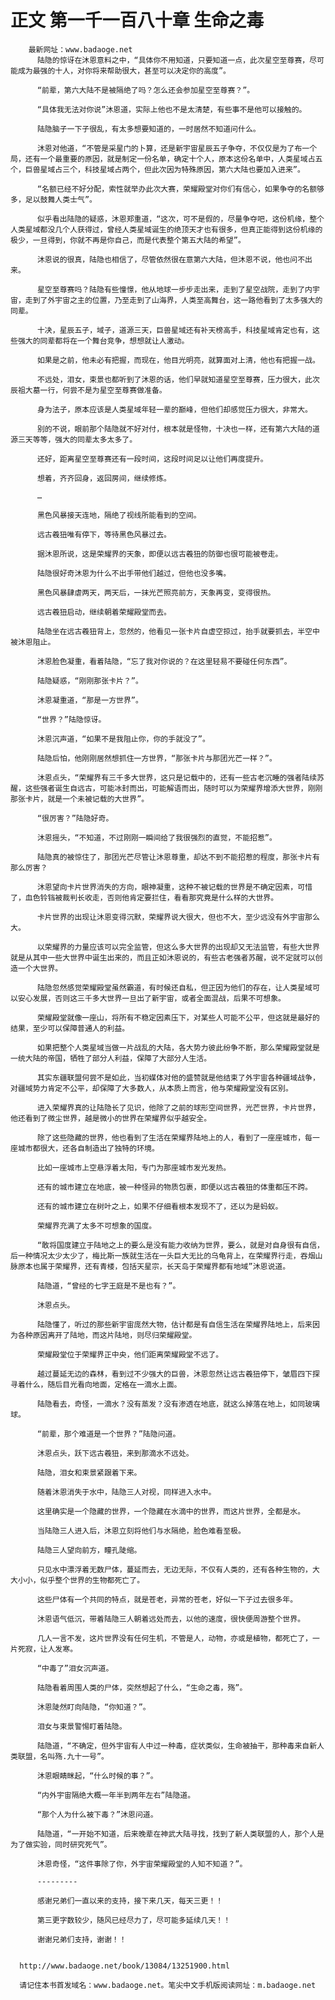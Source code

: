 # 正文 第一千一百八十章 生命之毒
        最新网址：www.badaoge.net
          陆隐的惊讶在沐恩意料之中，“具体你不用知道，只要知道一点，此次星空至尊赛，尽可能成为最强的十人，对你将来帮助很大，甚至可以决定你的高度”。
      
          “前辈，第六大陆不是被隔绝了吗？怎么还会参加星空至尊赛？”。
      
          “具体我无法对你说”沐恩道，实际上他也不是太清楚，有些事不是他可以接触的。
      
          陆隐脑子一下子很乱，有太多想要知道的，一时居然不知道问什么。
      
          沐恩对他道，“不管是采星门的卜算，还是新宇宙星辰五子争夺，不仅仅是为了布一个局，还有一个最重要的原因，就是制定一份名单，确定十个人，原本这份名单中，人类星域占五个，巨兽星域占三个，科技星域占两个，但此次因为特殊原因，第六大陆也要加入进来”。
      
          “名额已经不好分配，索性就举办此次大赛，荣耀殿堂对你们有信心，如果争夺的名额够多，足以鼓舞人类士气”。
      
          似乎看出陆隐的疑惑，沐恩郑重道，“这次，可不是假的，尽量争夺吧，这份机缘，整个人类星域都没几个人获得过，曾经人类星域诞生的绝顶天才也有很多，但真正能得到这份机缘的极少，一旦得到，你就不再是你自己，而是代表整个第五大陆的希望”。
      
          沐恩说的很真，陆隐也相信了，尽管依然很在意第六大陆，但沐恩不说，他也问不出来。
      
          星空至尊赛吗？陆隐有些憧憬，他从地球一步步走出来，走到了星空战院，走到了内宇宙，走到了外宇宙之主的位置，乃至走到了山海界，人类至高舞台，这一路他看到了太多强大的同辈。
      
          十决，星辰五子，域子，道源三天，巨兽星域还有补天榜高手，科技星域肯定也有，这些强大的同辈都将在一个舞台竞争，想想就让人激动。
      
          如果是之前，他未必有把握，而现在，他目光明亮，就算面对上清，他也有把握一战。
      
          不远处，泪女，束景也都听到了沐恩的话，他们早就知道星空至尊赛，压力很大，此次辰祖大墓一行，何尝不是为星空至尊赛做准备。
      
          身为法子，原本应该是人类星域年轻一辈的巅峰，但他们却感觉压力很大，非常大。
      
          别的不说，眼前那个陆隐就不好对付，根本就是怪物，十决也一样，还有第六大陆的道源三天等等，强大的同辈太多太多了。
      
          还好，距离星空至尊赛还有一段时间，这段时间足以让他们再度提升。
      
          想着，齐齐回身，返回房间，继续修炼。
      
          …
      
          黑色风暴接天连地，隔绝了视线所能看到的空间。
      
          远古羲狃唯有停下，等待黑色风暴过去。
      
          据沐恩所说，这是荣耀界的天象，即便以远古羲狃的防御也很可能被卷走。
      
          陆隐很好奇沐恩为什么不出手带他们越过，但他也没多嘴。
      
          黑色风暴肆虐两天，两天后，一抹光芒照亮前方，天象再变，变得很热。
      
          远古羲狃启动，继续朝着荣耀殿堂而去。
      
          陆隐坐在远古羲狃背上，忽然的，他看见一张卡片自虚空掠过，抬手就要抓去，半空中被沐恩阻止。
      
          沐恩脸色凝重，看着陆隐，“忘了我对你说的？在这里轻易不要碰任何东西”。
      
          陆隐疑惑，“刚刚那张卡片？”。
      
          沐恩凝重道，“那是一方世界”。
      
          “世界？”陆隐惊讶。
      
          沐恩沉声道，“如果不是我阻止你，你的手就没了”。
      
          陆隐后怕，他刚刚居然想抓住一方世界，“那张卡片与那团光芒一样？”。
      
          沐恩点头，“荣耀界有三千多大世界，这只是记载中的，还有一些古老沉睡的强者陆续苏醒，这些强者诞生自远古，可能冰封而出，可能解语而出，随时可以为荣耀界增添大世界，刚刚那张卡片，就是一个未被记载的大世界”。
      
          “很厉害？”陆隐好奇。
      
          沐恩摇头，“不知道，不过刚刚一瞬间给了我很强烈的直觉，不能招惹”。
      
          陆隐真的被惊住了，那团光芒尽管让沐恩尊重，却达不到不能招惹的程度，那张卡片有那么厉害？
      
          沐恩望向卡片世界消失的方向，眼神凝重，这种不被记载的世界是不确定因素，可惜了，血色铃铛被裁判长收走，否则他肯定要拦住，看看那究竟是什么样的大世界。
      
          卡片世界的出现让沐恩变得沉默，荣耀界说大很大，但也不大，至少远没有外宇宙那么大。
      
          以荣耀界的力量应该可以完全监管，但这么多大世界的出现却又无法监管，有些大世界就是从其中一些大世界中诞生出来的，而且正如沐恩说的，有些古老强者苏醒，说不定就可以创造一个大世界。
      
          陆隐忽然感觉荣耀殿堂虽然霸道，有时候还自私，但正因为他们的存在，让人类星域可以安心发展，否则这三千多大世界一旦出了新宇宙，或者全面混战，后果不可想象。
      
          荣耀殿堂就像一座山，将所有不稳定因素压下，对某些人可能不公平，但这就是最好的结果，至少可以保障普通人的利益。
      
          如果把整个人类星域当做一片战乱的大陆，各大势力彼此纷争不断，那么荣耀殿堂就是一统大陆的帝国，牺牲了部分人利益，保障了大部分人生活。
      
          其实东疆联盟何尝不是如此，当初媒体对他的盛赞就是他结束了外宇宙各种疆域战争，对疆域势力肯定不公平，却保障了大多数人，从本质上而言，他与荣耀殿堂没有区别。
      
          进入荣耀界真的让陆隐长了见识，他除了之前的球形空间世界，光芒世界，卡片世界，他还看到了微尘世界，越是微小的世界在荣耀界似乎越安全。
      
          除了这些隐藏的世界，他也看到了生活在荣耀界陆地上的人，看到了一座座城市，每一座城市都很大，还各自制造出了独特的环境。
      
          比如一座城市上空悬浮着太阳，专门为那座城市发光发热。
      
          还有的城市建立在地底，被一种怪异的物质包裹，即便以远古羲狃的体重都压不跨。
      
          还有的城市建立在树叶之上，如果不仔细看根本发现不了，还以为是蚂蚁。
      
          荣耀界充满了太多不可想象的国度。
      
          “敢将国度建立于陆地之上的要么是没有能力收纳为世界，要么，就是对自身很有自信，后一种情况太少太少了，梅比斯一族就生活在一头巨大无比的乌龟背上，在荣耀界行走，吞烟山脉原本也属于荣耀界，还有青楼，包括天星宗，长天岛于荣耀界都有地域”沐恩说道。
      
          陆隐道，“曾经的七字王庭是不是也有？”。
      
          沐恩点头。
      
          陆隐懂了，听过的那些新宇宙庞然大物，估计都是有自信生活在荣耀界陆地上，后来因为各种原因离开了陆地，而这片陆地，则尽归荣耀殿堂。
      
          荣耀殿堂位于荣耀界正中央，他们距离荣耀殿堂不远了。
      
          越过蔓延无边的森林，看到过不少强大的巨兽，沐恩忽然让远古羲狃停下，皱眉四下探寻着什么，随后目光看向地面，定格在一滴水上面。
      
          陆隐看去，奇怪，一滴水？没有蒸发？没有渗透在地底，就这么掉落在地上，如同玻璃球。
      
          “前辈，那个难道是一个世界？”陆隐问道。
      
          沐恩点头，跃下远古羲狃，来到那滴水不远处。
      
          陆隐，泪女和束景紧跟着下来。
      
          随着沐恩消失于水中，陆隐三人对视，同样进入水中。
      
          这里确实是一个隐藏的世界，一个隐藏在水滴中的世界，而这片世界，全都是水。
      
          当陆隐三人进入后，沐恩立刻将他们与水隔绝，脸色难看至极。
      
          陆隐三人望向前方，瞳孔陡缩。
      
          只见水中漂浮着无数尸体，蔓延而去，无边无际，不仅有人类的，还有各种生物的，大大小小，似乎整个世界的生物都死亡了。
      
          这些尸体有一个共同的特点，就是苍老，异常的苍老，好似一下子过去很多年。
      
          沐恩语气低沉，带着陆隐三人朝着远处而去，以他的速度，很快便周游整个世界。
      
          几人一言不发，这片世界没有任何生机，不管是人，动物，亦或是植物，都死亡了，一片死寂，让人发寒。
      
          “中毒了”泪女沉声道。
      
          陆隐看着周围人类的尸体，突然想起了什么，“生命之毒，殇”。
      
          沐恩陡然盯向陆隐，“你知道？”。
      
          泪女与束景警惕盯着陆隐。
      
          陆隐道，“不确定，但外宇宙有人中过一种毒，症状类似，生命被抽干，那种毒来自新人类联盟，名叫殇.九十一号”。
      
          沐恩眼睛眯起，“什么时候的事？”。
      
          “内外宇宙隔绝大概一年半到两年左右”陆隐道。
      
          “那个人为什么被下毒？”沐恩问道。
      
          陆隐道，“一开始不知道，后来晚辈在神武大陆寻找，找到了新人类联盟的人，那个人是为了做实验，同时研究死气”。
      
          沐恩奇怪，“这件事除了你，外宇宙荣耀殿堂的人知不知道？”。
      
          ---------
      
          感谢兄弟们一直以来的支持，接下来几天，每天三更！！
      
          第三更字数较少，随风已经尽力了，尽可能多延续几天！！
      
          谢谢兄弟们支持，谢谢！！
      
      
      http://www.badaoge.net/book/13084/13251900.html
      
      请记住本书首发域名：www.badaoge.net。笔尖中文手机版阅读网址：m.badaoge.net